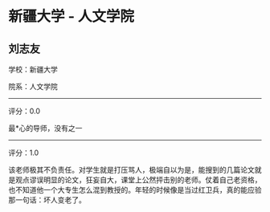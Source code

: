 # 新疆大学 - 人文学院

## 刘志友

学校：新疆大学

院系：人文学院

* * *

评分：0.0

最*心的导师，没有之一

* * *

评分：1.0

该老师极其不负责任。对学生就是打压骂人，极端自以为是，能搜到的几篇论文就是观点谬误明显的论文，狂妄自大，课堂上公然抨击别的老师。仗着自己老资格，也不知道他一个大专生怎么混到教授的。年轻的时候像是当过红卫兵，真的能应验那一句话：坏人变老了。